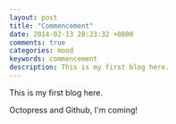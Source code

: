 ```yaml
---
layout: post
title: "Commencement"
date: 2014-02-13 20:23:32 +0800
comments: true
categories: mood
keywords: commencement
description: This is my first blog here.
---
```


This is my first blog here.

Octopress and Github, I'm coming!
